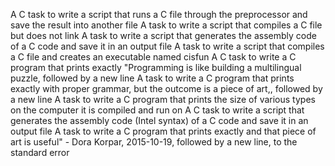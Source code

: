 A C task to write a script that runs a C file through the preprocessor and save the result into another file
A task to write a script that compiles a C file but does not link
A task to write a script that generates the assembly code of a C code and save it in an output file
A task to write a script that compiles a C file and creates an executable named cisfun
A C task to write a C program that prints exactly "Programming is like building a multilingual puzzle, followed by a new line
A task to write a C program that prints exactly with proper grammar, but the outcome is a piece of art,, followed by a new line
A task to write a C program that prints the size of various types on the computer it is compiled and run on
A C task to write a script that generates the assembly code (Intel syntax) of a C code and save it in an output file
A task to write a C program that prints exactly and that piece of art is useful" - Dora Korpar, 2015-10-19, followed by a new line, to the standard error
